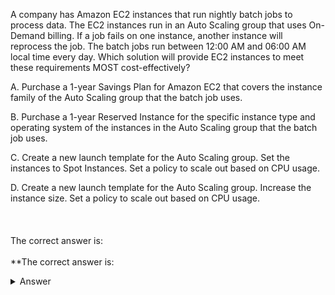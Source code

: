 A company has Amazon EC2 instances that run nightly batch jobs to process data. The EC2 instances run in an Auto Scaling group that uses On-Demand billing. If a job fails on one instance, another instance will reprocess the job. The batch jobs run between 12:00 AM and 06:00 AM local time every day. Which solution will provide EC2 instances to meet these requirements MOST cost-effectively? 

A. Purchase a 1-year Savings Plan for Amazon EC2 that covers the instance family of the Auto Scaling group that the batch job uses. 

B. Purchase a 1-year Reserved Instance for the specific instance type and operating system of the instances in the Auto Scaling group that the batch job uses. 

C. Create a new launch template for the Auto Scaling group. Set the instances to Spot Instances. Set a policy to scale out based on CPU usage. 

D. Create a new launch template for the Auto Scaling group. Increase the instance size. Set a policy to scale out based on CPU usage.
\
\
\
\
The correct answer is:\
\
**The correct answer is:
<details markdown=1><summary markdown='span'>Answer</summary>
<b>C</b>

**C. Create a new launch template for the Auto Scaling group. Set the instances to Spot Instances. Set a policy to scale out based on CPU usage.**

### Explanation:

- **Spot Instances:**
    - **Cost-Effectiveness:** Amazon EC2 Spot Instances allow you to take advantage of unused EC2 capacity at a significant discount compared to On-Demand pricing. They are typically 70-90% cheaper than On-Demand instances. Since the batch jobs run nightly and are not time-sensitive (as they can be reprocessed if a job fails), Spot Instances are ideal for this use case.
    - **Auto Scaling with Spot Instances:** By configuring the Auto Scaling group to use Spot Instances, the company can save costs while still meeting the requirements of running batch jobs. Additionally, setting a policy to scale based on CPU usage ensures that the Auto Scaling group dynamically adjusts the number of instances based on workload demand, further optimizing cost and performance.

### Why Other Options Are Less Suitable:

- **A. 1-Year Savings Plan:**
    - **Not Optimal for Intermittent Workloads:** A Savings Plan provides a lower price for a consistent amount of usage (e.g., all hours of the day for a certain period), which does not align well with a workload that only runs for 6 hours each night. While it could save costs compared to On-Demand instances, it is not as cost-effective as Spot Instances for a workload that does not require continuous operation.

- **B. 1-Year Reserved Instance:**
    - **Lack of Flexibility:** Reserved Instances are best for steady-state, predictable workloads. They do not provide flexibility for scaling up or down, as the company would still pay for the Reserved Instance whether it is used or not. This option is not as cost-effective for a batch job that runs only a few hours each night and has variable instance usage.

- **D. Increase Instance Size and Scale Out Based on CPU Usage:**
    - **Higher Cost and Overprovisioning:** Increasing the instance size would increase costs and could result in overprovisioning resources, especially if the workload does not consistently require the increased capacity. This approach does not specifically address cost savings and would likely be more expensive than optimizing with Spot Instances.

In conclusion, **Option C** provides the **most cost-effective** solution by leveraging the low cost of Spot Instances and dynamically scaling based on actual workload needs.
</details>